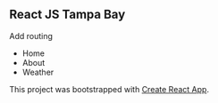 ## React JS Tampa Bay 

Add routing

* Home
* About
* Weather

This project was bootstrapped with [Create React App](https://github.com/facebook/create-react-app).
